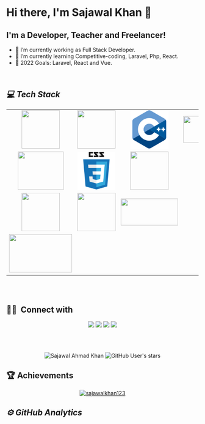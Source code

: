 # Hi there, I'm Sajawal Khan 👋
       
## I'm a Developer, Teacher and Freelancer!  
- 🔭 I’m currently working as Full Stack Developer.
- 🌱 I’m currently learning Competitive-coding, Laravel, Php, React.
- 🥅 2022 Goals: Laravel, React and Vue.
   
<br/>

<h2><i>💻 Tech Stack</i></h2>

<table width="100">
<tr>
    <td align='center' width="190">
        <img src="https://github.com/abranhe/programming-languages-logos/blob/master/src/javascript/javascript.svg" height="100" width="100">
    </td>
    <td align='center' width="190">
        <img src="https://user-images.githubusercontent.com/61928905/124451275-12e87d00-dd3a-11eb-898a-7726dcc09197.png" height="100" width="100">
    </td>
    <td align='center' width="190">
        <img src="https://github.com/devicons/devicon/blob/master/icons/cplusplus/cplusplus-original.svg" height="100" width="100">
    </td>
     <td align='center' width="190">
        <img src="https://git-scm.com/images/logos/1color-darkbg@2x.png" height="70" width="120">
    </td>
    <td align='center' width="190">
        <img src="https://user-images.githubusercontent.com/61928905/124452556-57284d00-dd3b-11eb-910c-1f0dde7f5cdc.png" height="100" width="120">
    </td>
</tr>
<tr> 
    <td align='center'>
        <img src="https://www.vectorlogo.zone/logos/nodejs/nodejs-ar21.svg" width="120" height="100">
    </td>
    <td align='center'>
        <img src="https://raw.githubusercontent.com/devicons/devicon/0d6c64dbbf311879f7d563bfc3ccf559f9ed111c/icons/css3/css3-original-wordmark.svg" height="100" width="100">
    </td>
    <td align='center'>
        <img src="https://user-images.githubusercontent.com/61928905/124452385-3102ad00-dd3b-11eb-9bc1-6de14830d0b2.png" width="100" height="100">
    </td>
</tr>
   <tr>
       <td align='center'>
        <img src="https://user-images.githubusercontent.com/61928905/124466483-8e065f00-dd4b-11eb-98bb-40155450d148.png" width="100" height="100">
    </td>
    <td align='center'>
        <img src="https://user-images.githubusercontent.com/61928905/124453353-2399f280-dd3c-11eb-929e-feeaac4506a4.png" width="100" height="100">
    </td>
       <td align='center'>
        <img src="https://github.com/bestofjs/bestofjs-webui/blob/master/public/logos/vscode.svg" width="150" height="70">
    </td>
</tr>
       <tr>
       <td align='center'>
        <img src="https://www.vectorlogo.zone/logos/reactjs/reactjs-ar21.svg" width="165" height="100">
    </td>
</tr>
</table>
<br/>
<br/>

## 🤝🏻 &nbsp;Connect with 
<p align="center">
<a href="https://www.linkedin.com/in/sunny-boy/"><img src="https://img.shields.io/badge/-SajawalKhan-0077B5?style=flat&logo=Linkedin&logoColor=white"/></a>
<a href="mailto:sajawal1029@gmail.com"><img src="https://img.shields.io/badge/-sajawal1029@gmail.com-D14836?style=flat&logo=Gmail&logoColor=white"/></a>
<a href="https://www.instagram.com/sajawal7913/"><img src="https://img.shields.io/badge/-@sajawal7913-E4405F?style=flat&logo=Instagram&logoColor=white"/></a>
<a href="https://www.facebook.com/profile.php?id=100028735404150" target="_blank"><img src="https://img.shields.io/badge/-@sajawalkhan-1877F2?style=flat&logo=Facebook&logoColor=white"/></a></a>
</p>

<br/>
<br/>
<p align="center">
    <img src="https://komarev.com/ghpvc/?username=sajawalkhan123" alt="Sajawal Ahmad Khan" />
    <img alt="GitHub User's stars" src="https://img.shields.io/github/stars/sajawalkhan123">
</p>

## 🏆 Achievements
<p align="center"> <a href=""><img src="https://github-profile-trophy.vercel.app/?username=sajawalkhan123" target="_blank" alt="sajawalkhan123" /></a> </p>
<h2><i>⚙️ GitHub Analytics</i></h2>

<p align="center">
<a href="https://github.com/sajawalkhan123">
</a>
</p>

